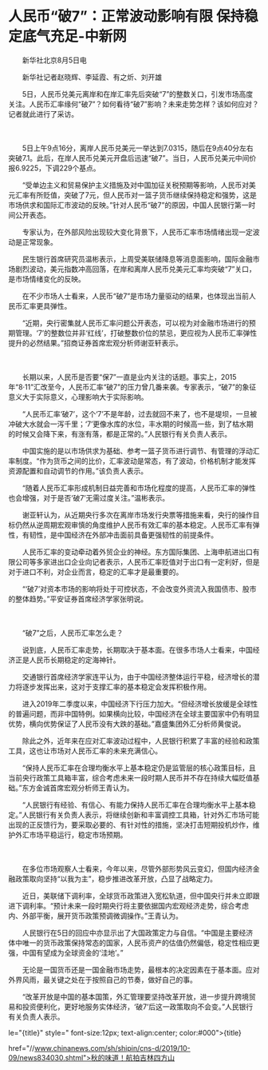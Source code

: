 # 人民币“破7”：正常波动影响有限 保持稳定底气充足-中新网

　　新华社北京8月5日电

　　新华社记者赵晓辉、李延霞、有之炘、刘开雄

　　5日，人民币兑美元离岸和在岸汇率先后突破“7”的整数关口，引发市场高度关注。人民币汇率缘何“破7”？如何看待“破7”影响？未来走势怎样？该如何应对？记者就此进行了采访。

　　

　　5日上午9点16分，离岸人民币兑美元一举达到7.0315，随后在9点40分左右突破7.1。此后，在岸人民币兑美元开盘后迅速“破7”。当日，人民币兑美元中间价报6.9225，下调229个基点。

　　“受单边主义和贸易保护主义措施及对中国加征关税预期等影响，人民币对美元汇率有所贬值，突破了7元，但人民币对一篮子货币继续保持稳定和强势，这是市场供求和国际汇市波动的反映。”针对人民币“破7”的原因，中国人民银行第一时间公开表态。

　　专家认为，在外部风险出现较大变化背景下，人民币汇率市场情绪出现一定波动是正常现象。

　　民生银行首席研究员温彬表示，上周受美联储降息等消息面影响，国际金融市场剧烈波动，美元指数冲高回落，在岸和离岸人民币兑美元汇率均突破“7”关口，是市场情绪变化的反映。

　　在不少市场人士看来，人民币“破7”是市场力量驱动的结果，也体现出当前人民币汇率更具弹性。

　　“近期，央行密集就人民币汇率问题公开表态，可以视为对金融市场进行的预期管理。‘7’的整数位并非‘红线’，打破整数价位的禁忌，更应视为人民币汇率弹性提升的必然结果。”招商证券首席宏观分析师谢亚轩表示。

　　

　　长期以来，人民币是否要“保7”一直是业内关注的话题。事实上，2015年“8·11”汇改至今，人民币汇率“破7”的压力曾几番来袭。专家表示，“破7”的象征意义大于实际意义，心理影响大于实际影响。

　　“人民币汇率‘破7’，这个‘7’不是年龄，过去就回不来了，也不是堤坝，一旦被冲破大水就会一泻千里；‘7’更像水库的水位，丰水期的时候高一些，到了枯水期的时候又会降下来，有涨有落，都是正常的。”人民银行有关负责人表示。

　　中国实施的是以市场供求为基础、参考一篮子货币进行调节、有管理的浮动汇率制度。“作为货币之间的比价，汇率波动是常态，有了波动，价格机制才能发挥资源配置和自动调节的作用。”该负责人表示。

　　“随着人民币汇率形成机制日益完善和市场化程度的提高，人民币汇率的弹性也会增强，对于是否‘破7’无需过度关注。”温彬表示。

　　谢亚轩认为，从近期央行多次在离岸市场发行央票等措施来看，央行的操作目标仍然从逆周期宏观审慎的角度维护人民币有效汇率的基本稳定。人民币汇率有弹性，有韧性，是中国经济在外部冲击面前具备更强韧性的前提条件。

　　人民币汇率的变动牵动着外贸企业的神经。东方国际集团、上海申航进出口有限公司等多家进出口企业向记者表示，人民币汇率贬值对于出口有一定利好，但是对于进口不利，对企业而言，稳定的汇率才是最重要的。

　　“‘破7’对资本市场的影响将处于可控状态，不会改变外资流入我国债市、股市的整体趋势。”平安证券首席经济学家张明说。

　　

　　“破7”之后，人民币汇率怎么走？

　　说到底，人民币汇率走势，长期取决于基本面。在很多市场人士看来，中国经济正是人民币长期稳定的定海神针。

　　交通银行首席经济学家连平认为，由于中国经济整体运行平稳，经济增长的潜力将逐步发挥出来，这对于支撑汇率的基本稳定会发挥积极作用。

　　进入2019年二季度以来，中国经济下行压力加大。“但经济增长放缓是全球性的普遍问题，而非中国特例。如果横向比较，中国经济在全球主要国家中仍有明显优势，横向优势保证了人民币没有大跌的基础。”嘉盛集团外汇分析师黄俊说。

　　除此之外，近年来在应对汇率波动过程中，人民银行积累了丰富的经验和政策工具，这也让市场对人民币汇率的未来充满信心。

　　“保持人民币汇率在合理均衡水平上基本稳定仍是监管层的核心政策目标，且当前央行政策工具箱丰富，综合考虑未来一段时期人民币并不存在持续大幅贬值基础。”东方金诚首席宏观分析师王青认为。

　　“人民银行有经验、有信心、有能力保持人民币汇率在合理均衡水平上基本稳定。”人民银行有关负责人表示，将继续创新和丰富调控工具箱，针对外汇市场可能出现的正反馈行为，要采取必要的、有针对性的措施，坚决打击短期投机炒作，维护外汇市场平稳运行，稳定市场预期。

　　

　　在多位市场观察人士看来，今年以来，尽管外部形势风云变幻，但国内经济金融政策取向坚持“以我为主”，稳步推进改革开放，凸显了战略定力。

　　近日，美联储下调利率，全球货币政策进入宽松轨道，但中国央行并未立即跟进下调利率。“预计未来一段时期央行将主要依据国内宏观经济走势，综合考虑内、外部平衡，展开货币政策预调微调操作。”王青认为。

　　人民银行在5日的回应中亦显示出了大国政策定力与自信。“中国是主要经济体中唯一的货币政策保持常态的国家，人民币资产的估值仍然偏低，稳定性相应更强，中国有望成为全球资金的‘洼地’。”

　　无论是一国货币还是一国金融市场走势，最根本的决定因素在于基本面。应对外界风雨，最关键之处在于按照自己的节奏，做好自己的事。

　　“改革开放是中国的基本国策，外汇管理要坚持改革开放，进一步提升跨境贸易和投资便利化，更好地服务实体经济，‘破7’后这一政策取向不会变。”人民银行有关负责人表示。

le="{title}" style=" font-size:12px; text-align:center; color:#000">{title}

href="//www.chinanews.com/sh/shipin/cns-d/2019/10-09/news834030.shtml">秋的味道！航拍吉林四方山
